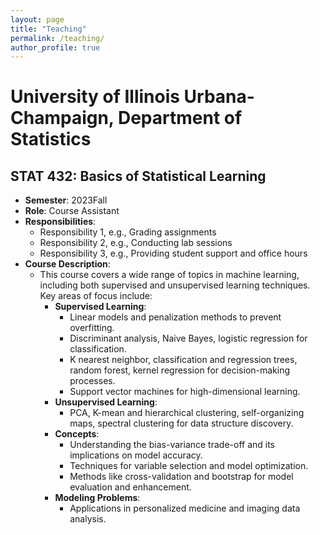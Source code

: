 ```yaml
---
layout: page
title: "Teaching"
permalink: /teaching/
author_profile: true
---
```

# University of Illinois Urbana-Champaign, Department of Statistics

## STAT 432: Basics of Statistical Learning
- **Semester**: 2023Fall
- **Role**: Course Assistant
- **Responsibilities**:
  - Responsibility 1, e.g., Grading assignments
  - Responsibility 2, e.g., Conducting lab sessions
  - Responsibility 3, e.g., Providing student support and office hours
- **Course Description**: 
  - This course covers a wide range of topics in machine learning, including both supervised and unsupervised learning techniques. Key areas of focus include:
    - **Supervised Learning**:
      - Linear models and penalization methods to prevent overfitting.
      - Discriminant analysis, Naive Bayes, logistic regression for classification.
      - K nearest neighbor, classification and regression trees, random forest, kernel regression for decision-making processes.
      - Support vector machines for high-dimensional learning.
    - **Unsupervised Learning**:
      - PCA, K-mean and hierarchical clustering, self-organizing maps, spectral clustering for data structure discovery.
    - **Concepts**:
      - Understanding the bias-variance trade-off and its implications on model accuracy.
      - Techniques for variable selection and model optimization.
      - Methods like cross-validation and bootstrap for model evaluation and enhancement.
    - **Modeling Problems**:
      - Applications in personalized medicine and imaging data analysis.


